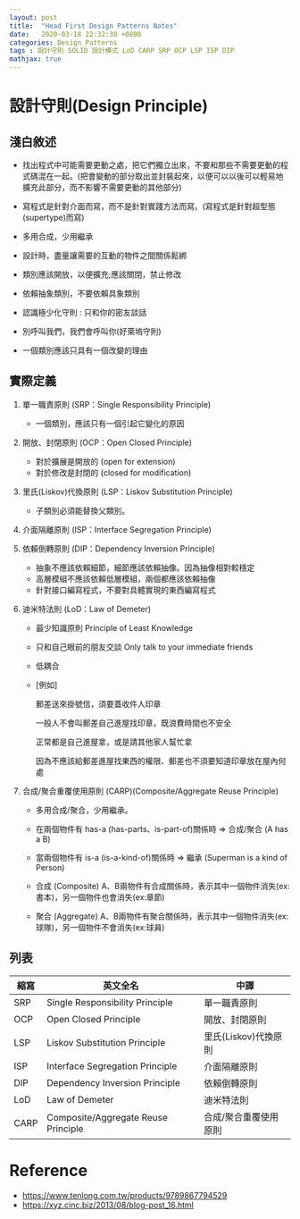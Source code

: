 ```yaml
---
layout: post
title:  "Head First Design Patterns Notes"
date:   2020-03-18 22:32:30 +0800
categories: Design_Patterns
tags : 設計守則 SOLID 設計模式 LoD CARP SRP OCP LSP ISP DIP
mathjax: true
---
```

# 設計守則(Design Principle)

## 淺白敘述

* 找出程式中可能需要更動之處，把它們獨立出來，不要和那些不需要更動的程式碼混在一起。(把會變動的部分取出並封裝起來，以便可以以後可以輕易地擴充此部分，而不影響不需要更動的其他部分)

* 寫程式是針對介面而寫，而不是針對實踐方法而寫。(寫程式是針對超型態(supertype)而寫)

* 多用合成，少用繼承

* 設計時，盡量讓需要的互動的物件之間關係鬆綁

* 類別應該開放，以便擴充;應該關閉，禁止修改

* 依賴抽象類別，不要依賴具象類別

* 認識極少化守則 : 只和你的密友談話

* 別呼叫我們，我們會呼叫你(好萊塢守則)

* 一個類別應該只具有一個改變的理由

## 實際定義

1. 單一職責原則 (SRP：Single Responsibility Principle)
	
	* 一個類別，應該只有一個引起它變化的原因

2. 開放、封閉原則 (OCP：Open Closed Principle)
	
	* 對於擴展是開放的 (open for extension)
	* 對於修改是封閉的 (closed for modification)

3. 里氏(Liskov)代換原則 (LSP：Liskov Substitution Principle)
	
	* 子類別必須能替換父類別。

4. 介面隔離原則 (ISP：Interface Segregation Principle)

5. 依賴倒轉原則 (DIP：Dependency Inversion Principle)
	
	* 抽象不應該依賴細節，細節應該依賴抽像。因為抽像相對較穩定
	* 高層模組不應該依賴低層模組，兩個都應該依賴抽像
	* 針對接口編寫程式，不要對具體實現的東西編寫程式

6. 迪米特法則 (LoD：Law of Demeter)
	
	* 最少知識原則 Principle of Least Knowledge
	* 只和自己眼前的朋友交談 Only talk to your immediate friends	
	* 低耦合

	* [例如]
		
		郵差送來掛號信，須要蓋收件人印章
		
		一般人不會叫郵差自己進屋找印章，既浪費時間也不安全
		
		正常都是自己進屋拿，或是請其他家人幫忙拿
		
		因為不應該給郵差進屋找東西的權限、郵差也不須要知道印章放在屋內何處

7. 合成/聚合重覆使用原則 (CARP)(Composite/Aggregate Reuse Principle)
	
	* 多用合成/聚合，少用繼承。
	
	* 在兩個物件有 has-a (has-parts、is-part-of)關係時 => 合成/聚合 (A has a B)
	
	* 當兩個物件有 is-a (is-a-kind-of)關係時 => 繼承 (Superman is a kind of Person)
	
	* 合成 (Composite)
		A、B兩物件有合成關係時，表示其中一個物件消失(ex:書本)，另一個物件也會消失(ex:章節)
	
	* 聚合 (Aggregate)
		A、B兩物件有聚合關係時，表示其中一個物件消失(ex:球隊)，另一個物件不會消失(ex:球員)
	
## 列表

|  縮寫   | 英文全名   | 中譯  |
|  ----  | ----  | ----  |
| SRP  | Single Responsibility Principle | 單一職責原則  |
| OCP  | Open Closed Principle | 開放、封閉原則  |
| LSP  | Liskov Substitution Principle | 里氏(Liskov)代換原則 |
| ISP  | Interface Segregation Principle | 介面隔離原則  |
| DIP  | Dependency Inversion Principle | 依賴倒轉原則  |
| LoD  | Law of Demeter | 迪米特法則  |
| CARP  | Composite/Aggregate Reuse Principle | 合成/聚合重覆使用原則  |


# Reference

* https://www.tenlong.com.tw/products/9789867794529
* https://xyz.cinc.biz/2013/08/blog-post_16.html


